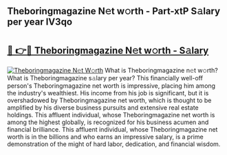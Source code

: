 ## Theboringmagazine N𝚎t w𝚘rth - Part-xtP S𝚊lary per year lV3qo

# <h2><a href="http://gc3nvh2.nevu.top/?p=Theboringmagazine">🔗 👉🔴 Theboringmagazine N𝚎t w𝚘rth - S𝚊lary</a></h2>

[![Theboringmagazine N𝚎t W𝚘rth](https://i.imgur.com/Oavwk0R.jpeg)](http://gc3nvh2.nevu.top/?p=Theboringmagazine)
What is Theboringmagazine n𝚎t w𝚘rth? What is Theboringmagazine s𝚊lary per year?
This financially well-off person's Theboringmagazine net worth is impressive, placing him among the industry's wealthiest. His income from his job is significant, but it is overshadowed by Theboringmagazine net worth, which is thought to be amplified by his diverse business pursuits and extensive real estate holdings. This affluent individual, whose Theboringmagazine net worth is among the highest globally, is recognized for his business acumen and financial brilliance. This affluent individual, whose Theboringmagazine net worth is in the billions and who earns an impressive salary, is a prime demonstration of the might of hard labor, dedication, and financial wisdom.
